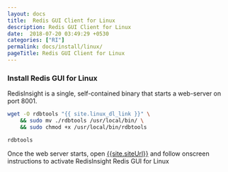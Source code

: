 ```yaml
---
layout: docs
title:  Redis GUI Client for Linux
description: Redis GUI Client for Linux
date:  2018-07-20 03:49:29 +0530
categories: ["RI"]
permalink: docs/install/linux/
pageTitle: Redis GUI Client for Linux
---
```

### Install Redis GUI for Linux

RedisInsight is a single, self-contained binary that starts a web-server on port 8001.

```bash
wget -O rdbtools "{{ site.linux_dl_link }}" \
    && sudo mv ./rdbtools /usr/local/bin/ \
    && sudo chmod +x /usr/local/bin/rdbtools

rdbtools
```

Once the web server starts, open [{{site.siteUrl}}]({{site.siteUrl}}) and follow onscreen instructions to activate RedisInsight Redis GUI for Linux

